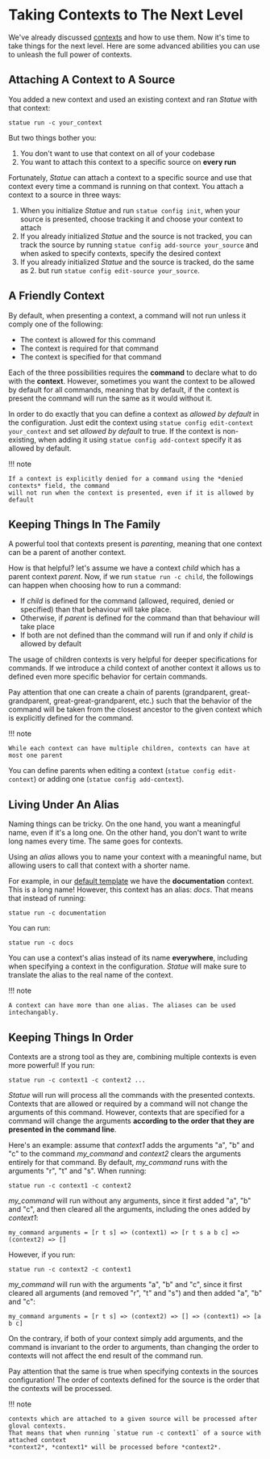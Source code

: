 # Taking Contexts to The Next Level
We've already discussed [contexts](../tutorials/contexts.md) and how to use them. Now
it's time to take things for the next level. Here are some advanced abilities you can use
to unleash the full power of contexts.

## Attaching A Context to A Source
You added a new context and used an existing context and ran *Statue* with that context:

    statue run -c your_context

But two things bother you:

1. You don't want to use that context on all of your codebase
2. You want to attach this context to a specific source on **every run**

Fortunately, *Statue* can attach a context to a specific source and use that context every time
a command is running on that context. You attach a context to a source in three ways:

1. When you initialize *Statue* and run `statue config init`, when your source is presented, choose
tracking it and choose your context to attach
2. If you already initialized *Statue* and the source is not tracked, you can track the source by running
`statue config add-source your_source` and when asked to specify contexts, specify the desired context
3. If you already initialized *Statue* and the source is tracked, do the same as 2. but run
`statue config edit-source your_source`.

## A Friendly Context
By default, when presenting a context, a command will not run unless it comply one of the following:

* The context is allowed for this command
* The context is required for that command
* The context is specified for that command

Each of the three possibilities requires the **command** to declare what to do with the **context**.
However, sometimes you want the context to be allowed by default for all commands, meaning that
by default, if the context is present the command will run the same as it would without it.

In order to do exactly that you can define a context as *allowed by default* in the configuration.
Just edit the context using `statue config edit-context your_context` and set *allowed by default*
to true. If the context is non-existing, when adding it using `statue config add-context` specify
it as allowed by default.

!!! note

    If a context is explicitly denied for a command using the *denied contexts* field, the command
    will not run when the context is presented, even if it is allowed by default

## Keeping Things In The Family
A powerful tool that contexts present is *parenting*, meaning that one context can be a parent of
another context.

How is that helpful? let's assume we have a context *child* which has a parent context *parent*.
Now, if we run `statue run -c child`, the followings can happen when choosing how to run a command:

* If *child* is defined for the command (allowed, required, denied or specified) than
that behaviour will take place.
* Otherwise, if *parent* is defined for the command than that behaviour will take place
* If both are not defined than the command will run if and only if *child* is allowed by default

The usage of children contexts is very helpful for deeper specifications for commands. If we
introduce a child context of another context it allows us to defined even more specific behavior
for certain commands.

Pay attention that one can create a chain of parents (grandparent, great-grandparent,
great-great-grandparent, etc.) such that the behavior of the command will be taken from
the closest ancestor to the given context which is explicitly defined for the command.

!!! note

    While each context can have multiple children, contexts can have at most one parent

You can define parents when editing a context (`statue config edit-context`) or adding one
(`statue config add-context`).

## Living Under An Alias
Naming things can be tricky. On the one hand, you want a meaningful name, even if it's a long
one. On the other hand, you don't want to write long names every time. The same goes for contexts.

Using an *alias* allows you to name your context with a meaningful name, but allowing users to
call that context with a shorter name.

For example, in our [default template](../templates.md#default-template) we have the
**documentation** context. This is a long name! However, this context has an alias: *docs*.
That means that instead of running:

    statue run -c documentation

You can run:

    statue run -c docs

You can use a context's alias instead of its name **everywhere**, including when specifying
a context in the configuration. *Statue* will make sure to translate the alias to the real name of
the context.

!!! note

    A context can have more than one alias. The aliases can be used intechangably.

## Keeping Things In Order
Contexts are a strong tool as they are, combining multiple contexts is even more powerful!
If you run:

    statue run -c context1 -c context2 ...

*Statue* will run will process all the commands with the presented contexts.
Contexts that are allowed or required by a command will not change the arguments of this command.
However, contexts that are specified for a command will change the arguments
**according to the order that they are presented in the command line**.

Here's an example: assume that *context1* adds the arguments "a", "b" and "c" to the command
*my_command* and *context2* clears the arguments entirely for that command.
By default, *my_command* runs with the arguments "r", "t" and "s". When running:

    statue run -c context1 -c context2

*my_command* will run without any arguments, since it first added "a", "b" and "c", and then
cleared all the arguments, including the ones added by *context1*:

    my_command arguments = [r t s] => (context1) => [r t s a b c] => (context2) => []

However, if you run:

    statue run -c context2 -c context1

*my_command* will run with the arguments "a", "b" and "c", since it first cleared all arguments
(and removed "r", "t" and "s") and then added "a", "b" and "c":

    my_command arguments = [r t s] => (context2) => [] => (context1) => [a b c]

On the contrary, if both of your context simply add arguments, and the command is invariant
to the order to arguments, than changing the order to contexts will not affect the end result
of the command run.

Pay attention that the same is true when specifying contexts in the sources configuration!
The order of contexts defined for the source is the order that the contexts will be processed.

!!! note

    contexts which are attached to a given source will be processed after gloval contexts.
    That means that when running `statue run -c context1` of a source with attached context
    *context2*, *context1* will be processed before *context2*.